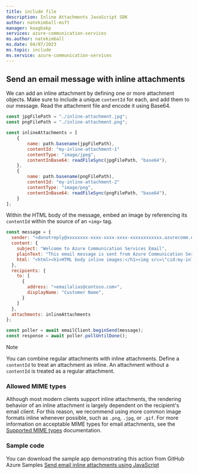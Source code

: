 ```yaml
---
title: include file
description: Inline Attachments JavaScript SDK
author: natekimball-msft
manager: koagbakp
services: azure-communication-services
ms.author: natekimball
ms.date: 04/07/2023
ms.topic: include
ms.service: azure-communication-services
---
```


## Send an email message with inline attachments

We can add an inline attachment by defining one or more attachment objects. Make sure to include a unique `contentId` for each, and add them to our message. Read the attachment file and encode it using Base64.

```javascript
const jpgFilePath = "./inline-attachment.jpg";
const pngFilePath = "./inline-attachment.png";

const inlineAttachments = [
    {
        name: path.basename(jpgFilePath),
        contentId: "my-inline-attachment-1"
        contentType: "image/jpeg",
        contentInBase64: readFileSync(jpgFilePath, "base64"),
    },
    {
        name: path.basename(pngFilePath),
        contentId: "my-inline-attachment-2"
        contentType: "image/png",
        contentInBase64: readFileSync(pngFilePath, "base64"),
    }
];
```

Within the HTML body of the message, embed an image by referencing its `contentId` within the source of an `<img>` tag.

```javascript
const message = {
  sender: "<donotreply@xxxxxxxx-xxxx-xxxx-xxxx-xxxxxxxxxxxx.azurecomm.net>",
  content: {
    subject: "Welcome to Azure Communication Services Email",
    plainText: "This email message is sent from Azure Communication Services Email using the JavaScript SDK.",
    html: "<html><h1>HTML body inline images:</h1><img src=\"cid:my-inline-attachment-1\" /><img src=\"cid:my-inline-attachment-2\" /></html>"
  },
  recipients: {
    to: [
      {
        address: "<emailalias@contoso.com>",
        displayName: "Customer Name",
      }
    ]
  },
  attachments: inlineAttachments
};

const poller = await emailClient.beginSend(message);
const response = await poller.pollUntilDone();
```

> [!NOTE]
> You can combine regular attachments with inline attachments. Define a `contentId` to treat an attachment as inline. An attachment without a `contentId` is treated as a regular attachment.

### Allowed MIME types

Although most modern clients support inline attachments, the rendering behavior of an inline attachment is largely dependent on the recipient's email client. For this reason, we recommend using more common image formats inline whenever possible, such as `.png`, `.jpg`, or `.gif`. For more information on acceptable MIME types for email attachments, see the [Supported MIME types](../../../../concepts/email/email-attachment-allowed-mime-types.md) documentation.

### Sample code

You can download the sample app demonstrating this action from GitHub Azure Samples [Send email inline attachments using JavaScript](https://github.com/Azure-Samples/communication-services-javascript-quickstarts/tree/main/send-email-advanced/send-email-inline-attachments)
